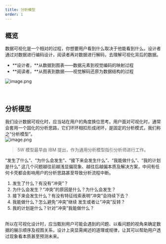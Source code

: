 ```yaml
---
title: 分析模型
order: 1
---
```


## 概览

数据可视化是一个相对的过程，你想要用户看到什么取决于他能看到什么。设计者通过对数据进行编码设计，阅读者再对数据进行解码，去理解可视化背后的数据。<br />

- **设计者，**从数据到图表——数据元素到视觉编码的映射过程
- **阅读者，**从图表到数据——视觉解码还原为数据结构的过程

![image.png](https://gw.alipayobjects.com/mdn/rms_a8a5bf/afts/img/A*twtrS6DuNsAAAAAAAAAAAAAAARQnAQ)<br /> <br /> <br />

## 分析模型

我们设计数据可视化时，应当站在用户的角度换位思考。用户面对可视化时，通常会套用一个固化的分析思路，它们环环相扣形成闭环，是固定的分析模式，我们称之“分析模型”。<br />![image.png](https://gw.alipayobjects.com/mdn/rms_a8a5bf/afts/img/A*pwHGQJNBAd4AAAAAAAAAAAAAARQnAQ)

> 5W 模型最早由 IBM 提出，作为通用分析模型指引分析师进行工作。

“发生了什么”、“为什么会发生”、“接下来会发生什么”、“我能做什么”、“我的计划是什么” 这几个问题越往前越浅显偏现象、越往后越偏本质及解决方案，中间有任何卡壳都会影响用户的分析思路甚至导致分析流程中断。

1. 发生了什么？有没有“冲突”？
1. 为什么会发生？“冲突”的原因是什么？为什么会发生？
1. 接下来会发生什么？有没有特征线索表明“冲突”会持续下去？
1. 我能做什么？怎么避免“冲突”继续 发生或者让“冲突”反转？
1. 我的计划是什么？针对“冲突”我能做什么？

<br />所以在可视化设计时，应当甄别用户可能会遇到的问题、以看问题的视角来确定数据的展示顺序及视图关系，设计上突显需阐述的道理或规律，让其可以帮助用户透过现象看本质甚至预测未来。
